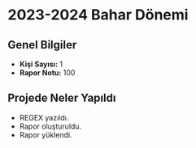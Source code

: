 # 2023-2024 Bahar Dönemi

## Genel Bilgiler
* **Kişi Sayısı:** 1
* **Rapor Notu:** 100

## Projede Neler Yapıldı
* REGEX yazıldı.
* Rapor oluşturuldu.
* Rapor yüklendi.